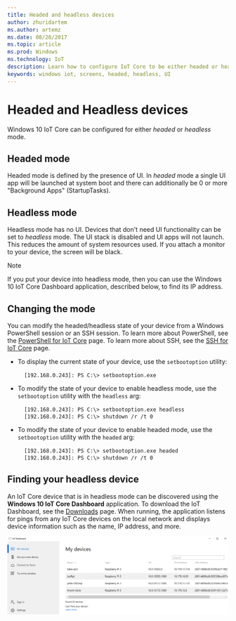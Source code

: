 ```yaml
---
title: Headed and headless devices
author: zhuridartem
ms.author: artemz
ms.date: 08/28/2017
ms.topic: article
ms.prod: Windows
ms.technology: IoT
description: Learn how to configure IoT Core to be either headed or headless.
keywords: windows iot, screens, headed, headless, UI
---
```


# Headed and Headless devices

Windows 10 IoT Core can be configured for either *headed* or *headless* mode. 

## Headed mode
Headed mode is defined by the presence of UI. In *headed* mode a single UI app will be launched at system boot and there can additionally be 0 or more "Background Apps" (StartupTasks). 

## Headless mode
Headless mode has no UI.  Devices that don't need UI functionality can be set to *headless* mode. The UI stack is disabled and UI apps will not launch. This reduces the amount of system resources used. If you attach a monitor to your device, the screen will be black.

> [!NOTE]
> If you put your device into headless mode, then you can use the Windows 10 IoT Core Dashboard application, described below, to find its IP address.

## Changing the mode
You can modify the headed/headless state of your device from a Windows PowerShell session or an SSH session. To learn more about PowerShell, see the [PowerShell for IoT Core](../connect-your-device/PowerShell.md) page. To learn more about SSH, see the [SSH for IoT Core](../connect-your-device/SSH.md) page.

* To display the current state of your device, use the `setbootoption` utility:

        [192.168.0.243]: PS C:\> setbootoption.exe

* To modify the state of your device to enable headless mode, use the `setbootoption` utility with the `headless` arg:

        [192.168.0.243]: PS C:\> setbootoption.exe headless
        [192.168.0.243]: PS C:\> shutdown /r /t 0

* To modify the state of your device to enable headed mode, use the `setbootoption` utility with the `headed` arg:

        [192.168.0.243]: PS C:\> setbootoption.exe headed
        [192.168.0.243]: PS C:\> shutdown /r /t 0

## Finding your headless device

An IoT Core device that is in headless mode can be discovered using the **Windows 10 IoT Core Dashboard** application.  To download the IoT Dashboard, see the [Downloads](http://go.microsoft.com/fwlink/?LinkID=708576) page.
When running, the application listens for pings from any IoT Core devices on the local network and displays device information such as the name, IP address, and more.

![Windows 10 IoT Core Dashboard](../media/HeadlessMode/selectDevice.png)
